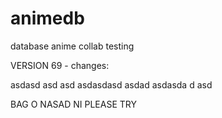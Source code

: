 # animedb
database anime collab testing



VERSION 69 - changes:

asdasd
asd
asd
asdasdasd
asdad
asdasda
d
asd



BAG O NASAD NI PLEASE TRY 
